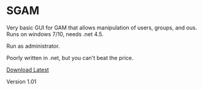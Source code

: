 # SGAM
Very basic GUI for GAM that allows manipulation of users, groups, and ous. Runs on windows 7/10, needs .net 4.5.

Run as administrator.

Poorly written in .net, but you can't beat the price.

[Download Latest](https://github.com/RecreationalGarbage/SGAM/releases/download/1.01/SGAM_1_0_1.zip)

Version 1.01

